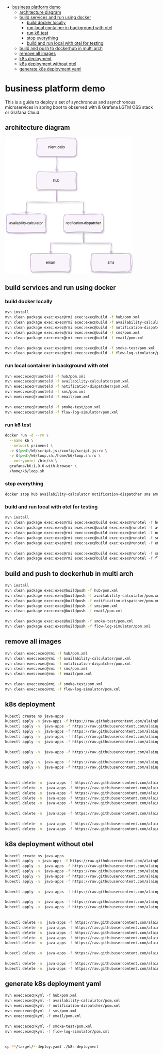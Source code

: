 
- [business platform demo](#business-platform-demo)
  - [architecture diagram](#architecture-diagram)
  - [build services and run using docker](#build-services-and-run-using-docker)
    - [build docker locally](#build-docker-locally)
    - [run local container in background with otel](#run-local-container-in-background-with-otel)
    - [run k6 test](#run-k6-test)
    - [stop everything](#stop-everything)
    - [build and run local with otel for testing](#build-and-run-local-with-otel-for-testing)
  - [build and push to dockerhub in multi arch](#build-and-push-to-dockerhub-in-multi-arch)
  - [remove all images](#remove-all-images)
  - [k8s deployment](#k8s-deployment)
  - [k8s deployment without otel](#k8s-deployment-without-otel)
  - [generate k8s deployment yaml](#generate-k8s-deployment-yaml)

# business platform demo

This is a guide to deploy a set of synchronous and asynchronous microservices in spring boot to observed with & Grafana LGTM OSS stack or Grafana Cloud.

## architecture diagram
![alt text](graphics/architecture.png)


## build services and run using docker

### build docker locally
```bash
mvn install
mvn clean package exec:exec@rmi exec:exec@build -f hub/pom.xml
mvn clean package exec:exec@rmi exec:exec@build -f availability-calculator/pom.xml
mvn clean package exec:exec@rmi exec:exec@build -f notification-dispatcher/pom.xml
mvn clean package exec:exec@rmi exec:exec@build -f sms/pom.xml
mvn clean package exec:exec@rmi exec:exec@build -f email/pom.xml

mvn clean package exec:exec@rmi exec:exec@build -f smoke-test/pom.xml
mvn clean package exec:exec@rmi exec:exec@build -f flow-log-simulator/pom.xml
```

### run local container in background with otel
```bash
mvn exec:exec@runoteld -f hub/pom.xml
mvn exec:exec@runoteld -f availability-calculator/pom.xml
mvn exec:exec@runoteld -f notification-dispatcher/pom.xml
mvn exec:exec@runoteld -f sms/pom.xml
mvn exec:exec@runoteld -f email/pom.xml

mvn exec:exec@runoteld -f smoke-test/pom.xml
mvn exec:exec@runoteld -f flow-log-simulator/pom.xml
```

### run k6 test
```bash
docker run -d --rm \
  --name k6 \
  --network primenet \
  -v $(pwd)/k6/script.js:/config/script.js:ro \
  -v $(pwd)/k6/loop.sh:/home/k6/loop.sh:ro \
  --entrypoint /bin/sh \
  grafana/k6:1.0.0-with-browser \
  /home/k6/loop.sh
```

### stop everything
```bash
docker stop hub availability-calculator notification-dispatcher sms email smoke-test flow-log-simulator k6
```

### build and run local with otel for testing
```bash
mvn install
mvn clean package exec:exec@rmi exec:exec@build exec:exec@runotel -f hub/pom.xml
mvn clean package exec:exec@rmi exec:exec@build exec:exec@runotel -f availability-calculator/pom.xml
mvn clean package exec:exec@rmi exec:exec@build exec:exec@runotel -f notification-dispatcher/pom.xml
mvn clean package exec:exec@rmi exec:exec@build exec:exec@runotel -f sms/pom.xml
mvn clean package exec:exec@rmi exec:exec@build exec:exec@runotel -f email/pom.xml

mvn clean package exec:exec@rmi exec:exec@build exec:exec@runotel -f smoke-test/pom.xml
mvn clean package exec:exec@rmi exec:exec@build exec:exec@runotel -f flow-log-simulator/pom.xml
```

## build and push to dockerhub in multi arch

```bash
mvn install
mvn clean package exec:exec@buildpush -f hub/pom.xml
mvn clean package exec:exec@buildpush -f availability-calculator/pom.xml
mvn clean package exec:exec@buildpush -f notification-dispatcher/pom.xml
mvn clean package exec:exec@buildpush -f sms/pom.xml
mvn clean package exec:exec@buildpush -f email/pom.xml

mvn clean package exec:exec@buildpush -f smoke-test/pom.xml
mvn clean package exec:exec@buildpush -f flow-log-simulator/pom.xml
```

## remove all images

```bash
mvn clean exec:exec@rmi -f hub/pom.xml
mvn clean exec:exec@rmi -f availability-calculator/pom.xml
mvn clean exec:exec@rmi -f notification-dispatcher/pom.xml
mvn clean exec:exec@rmi -f sms/pom.xml
mvn clean exec:exec@rmi -f email/pom.xml

mvn clean exec:exec@rmi -f smoke-test/pom.xml
mvn clean exec:exec@rmi -f flow-log-simulator/pom.xml

```

## k8s deployment

```bash
kubectl create ns java-apps
kubectl apply -n java-apps -f https://raw.githubusercontent.com/alainpham/business-platform/refs/heads/master/k8s-deployment/hub-deploy.yaml
kubectl apply -n  java-apps -f https://raw.githubusercontent.com/alainpham/business-platform/refs/heads/master/k8s-deployment/availability-calculator-deploy.yaml
kubectl apply -n  java-apps -f https://raw.githubusercontent.com/alainpham/business-platform/refs/heads/master/k8s-deployment/notification-dispatcher-deploy.yaml
kubectl apply -n  java-apps -f https://raw.githubusercontent.com/alainpham/business-platform/refs/heads/master/k8s-deployment/sms-deploy.yaml
kubectl apply -n  java-apps -f https://raw.githubusercontent.com/alainpham/business-platform/refs/heads/master/k8s-deployment/email-deploy.yaml

kubectl apply -n  java-apps -f https://raw.githubusercontent.com/alainpham/business-platform/refs/heads/master/k8s-deployment/k6.yaml

kubectl apply -n  java-apps -f https://raw.githubusercontent.com/alainpham/business-platform/refs/heads/master/k8s-deployment/smoke-test-deploy.yaml
kubectl apply -n  java-apps -f https://raw.githubusercontent.com/alainpham/business-platform/refs/heads/master/k8s-deployment/flow-log-simulator-deploy.yaml


kubectl delete -n  java-apps -f https://raw.githubusercontent.com/alainpham/business-platform/refs/heads/master/k8s-deployment/hub-deploy.yaml
kubectl delete -n  java-apps -f https://raw.githubusercontent.com/alainpham/business-platform/refs/heads/master/k8s-deployment/availability-calculator-deploy.yaml
kubectl delete -n  java-apps -f https://raw.githubusercontent.com/alainpham/business-platform/refs/heads/master/k8s-deployment/notification-dispatcher-deploy.yaml
kubectl delete -n  java-apps -f https://raw.githubusercontent.com/alainpham/business-platform/refs/heads/master/k8s-deployment/sms-deploy.yaml
kubectl delete -n  java-apps -f https://raw.githubusercontent.com/alainpham/business-platform/refs/heads/master/k8s-deployment/email-deploy.yaml

kubectl delete -n  java-apps -f https://raw.githubusercontent.com/alainpham/business-platform/refs/heads/master/k8s-deployment/k6.yaml

kubectl delete -n  java-apps -f https://raw.githubusercontent.com/alainpham/business-platform/refs/heads/master/k8s-deployment/smoke-test-deploy.yaml
kubectl delete -n  java-apps -f https://raw.githubusercontent.com/alainpham/business-platform/refs/heads/master/k8s-deployment/flow-log-simulator-deploy.yaml

```

## k8s deployment without otel

```bash
kubectl create ns java-apps
kubectl apply -n java-apps -f https://raw.githubusercontent.com/alainpham/business-platform/refs/heads/master/k8s-deployment-no-otel/hub-deploy.yaml
kubectl apply -n  java-apps -f https://raw.githubusercontent.com/alainpham/business-platform/refs/heads/master/k8s-deployment-no-otel/availability-calculator-deploy.yaml
kubectl apply -n  java-apps -f https://raw.githubusercontent.com/alainpham/business-platform/refs/heads/master/k8s-deployment-no-otel/notification-dispatcher-deploy.yaml
kubectl apply -n  java-apps -f https://raw.githubusercontent.com/alainpham/business-platform/refs/heads/master/k8s-deployment-no-otel/sms-deploy.yaml
kubectl apply -n  java-apps -f https://raw.githubusercontent.com/alainpham/business-platform/refs/heads/master/k8s-deployment-no-otel/email-deploy.yaml

kubectl apply -n  java-apps -f https://raw.githubusercontent.com/alainpham/business-platform/refs/heads/master/k8s-deployment-no-otel/k6.yaml

kubectl apply -n  java-apps -f https://raw.githubusercontent.com/alainpham/business-platform/refs/heads/master/k8s-deployment-no-otel/smoke-test-deploy.yaml
kubectl apply -n  java-apps -f https://raw.githubusercontent.com/alainpham/business-platform/refs/heads/master/k8s-deployment-no-otel/flow-log-simulator-deploy.yaml


kubectl delete -n  java-apps -f https://raw.githubusercontent.com/alainpham/business-platform/refs/heads/master/k8s-deployment/hub-deploy.yaml
kubectl delete -n  java-apps -f https://raw.githubusercontent.com/alainpham/business-platform/refs/heads/master/k8s-deployment/availability-calculator-deploy.yaml
kubectl delete -n  java-apps -f https://raw.githubusercontent.com/alainpham/business-platform/refs/heads/master/k8s-deployment/notification-dispatcher-deploy.yaml
kubectl delete -n  java-apps -f https://raw.githubusercontent.com/alainpham/business-platform/refs/heads/master/k8s-deployment/sms-deploy.yaml
kubectl delete -n  java-apps -f https://raw.githubusercontent.com/alainpham/business-platform/refs/heads/master/k8s-deployment/email-deploy.yaml

kubectl delete -n  java-apps -f https://raw.githubusercontent.com/alainpham/business-platform/refs/heads/master/k8s-deployment/k6.yaml

kubectl delete -n  java-apps -f https://raw.githubusercontent.com/alainpham/business-platform/refs/heads/master/k8s-deployment/smoke-test-deploy.yaml
kubectl delete -n  java-apps -f https://raw.githubusercontent.com/alainpham/business-platform/refs/heads/master/k8s-deployment/flow-log-simulator-deploy.yaml

```


## generate k8s deployment yaml

```bash
mvn exec:exec@kyml -f hub/pom.xml
mvn exec:exec@kyml -f availability-calculator/pom.xml
mvn exec:exec@kyml -f notification-dispatcher/pom.xml
mvn exec:exec@kyml -f sms/pom.xml
mvn exec:exec@kyml -f email/pom.xml

mvn exec:exec@kyml -f smoke-test/pom.xml
mvn exec:exec@kyml -f flow-log-simulator/pom.xml
 

cp **/target/*-deploy.yaml ./k8s-deployment
```
